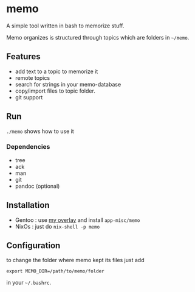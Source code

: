 # memo

A simple tool written in bash to memorize stuff.

Memo organizes is structured through topics which are folders in `~/memo`.

## Features

* add text to a topic to memorize it
* remote topics
* search for strings in your memo-database
* copy/import files to topic folder.
* git support

## Run

`./memo` shows how to use it

### Dependencies

* tree
* ack
* man
* git
* pandoc (optional)

## Installation

* Gentoo : use [my overlay](https://github.com/mrVanDalo/overlay) and install `app-misc/memo`
* NixOs : just do `nix-shell -p memo`

## Configuration

to change the folder where memo kept its files just add

    export MEMO_DIR=/path/to/memo/folder

in your `~/.bashrc`.
